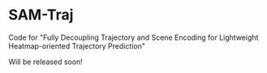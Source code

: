 # SAM-Traj
Code for "Fully Decoupling Trajectory and Scene Encoding for Lightweight Heatmap-oriented Trajectory Prediction"

Will be released soon!
